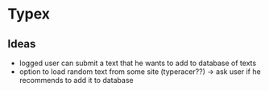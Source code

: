 # Typex

## Ideas

- logged user can submit a text that he wants to add to database of texts
- option to load random text from some site (typeracer??) -> ask user if he recommends to add it to database
